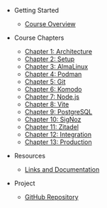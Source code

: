 - Getting Started
  - [Course Overview](/en/README.md)

- Course Chapters
  - [Chapter 1: Architecture](../chapter-01-architecture.md)
  - [Chapter 2: Setup](../chapter-02-setup.md)
  - [Chapter 3: AlmaLinux](../chapter-03-almalinux.md)
  - [Chapter 4: Podman](../chapter-04-podman.md)
  - [Chapter 5: Git](../chapter-05-git.md)
  - [Chapter 6: Komodo](../chapter-06-komodo.md)
  - [Chapter 7: Node.js](../chapter-07-nodejs.md)
  - [Chapter 8: Vite](../chapter-08-vite.md)
  - [Chapter 9: PostgreSQL](../chapter-09-postgresql.md)
  - [Chapter 10: SigNoz](../chapter-10-signoz.md)
  - [Chapter 11: Zitadel](../chapter-11-zitadel.md)
  - [Chapter 12: Integration](../chapter-12-integration.md)
  - [Chapter 13: Production](../chapter-13-production.md)

- Resources
  - [Links and Documentation](/en/RESOURCES-AND-LINKS.md)

- Project
  - [GitHub Repository](https://github.com/Alex-0293/TopWebStack)

